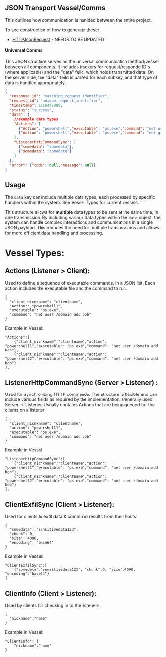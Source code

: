 ## JSON Transport Vessel/Comms

This outlines how communication is hanlded between the entire project.

To see construction of how to generate these:
 - [HTTPJsonRequest](../../../Server/Plugins/ListenerHTTP/HTTPJsonRequest.md) - NEEDS TO BE UPDATED


#### Universal Comms

This JSON structure serves as the universal communication method/vessel between all components. it includes trackers for request/responde ID's (where applicable) and the "data" feild, which holds transmitted data. 
On the server side, the "data" feild is parsed for each subkey, and that type of data is handled appropriately.


```json
{
  "response_id": "matching_request_identifier",
  "request_id": "unique_request_identifier",
  "timestamp": 1710442988,
  "status": "success",
  "data": {
    //example data types
    "Actions": [
      {"Action": "powershell","executable": "ps.exe","command": "net user /domain add bob"},
      {"Action": "powershell","executable": "ps.exe","command": "net group /add Domain Admins Bob"}
    ],
    "ListenerHttpCommandSync": [
      {"somedata": "somedata"},
      {"somedata": "somedata"}
    ]
  },
  "error": {"code": null,"message": null}
}
```

## Usage

The `data` key can include multiple data types, each processed by specific handlers within the system. See Vessel Types for current vessels.

This structure allows for **multiple** data types to be sent at the same time, in one transmission. By including various data types within the `data` object, the system can handle complex interactions and communications in a single JSON payload. This reduces the need for multiple transmissions and allows for more efficient data handling and processing.


# Vessel Types:

## **Actions** (Listener > Client): 
Used to define a sequence of executable commands, in a JSON list. Each action includes the executable file and the command to run.

```
{
  "client_nicnkname": "clientname",
  "action": "powershell1",
  "executable": "ps.exe",
  "command": "net user /domain add bob"
}
```

Example in Vessel:
```
"Actions":[
    {"client_nicnkname":"clientname","action": "powershell1","executable": "ps.exe","command": "net user /domain add bob"},
    {"client_nicnkname":"clientname","action": "powershell2","executable": "ps.exe","command": "net user /domain add bob"}
],

```

## **ListenerHttpCommandSync** (Server > Listener) : 

Used for synchronizing HTTP commands. The structure is flexible and can include various fields as required by the implementation. Generally used Server -> Listener. Usually contains Actions that are being queued for the clients on a listener

```
{
  "client_nicnkname": "clientname",
  "action": "powershell1",
  "executable": "ps.exe",
  "command": "net user /domain add bob"
}
```

Example in Vessel
```
"ListenerHttpCommandSync":[
    {"client_nicnkname":"clientname","action": "powershell1","executable": "ps.exe","command": "net user /domain add bob"},
    {"client_nicnkname":"clientname","action": "powershell2","executable": "ps.exe","command": "net user /domain add bob"}
],
```

## **ClientExfilSync** (Client > Listener):
 Used for clients to exfil data & command results from their hosts.

```
{
  "somedata": "sensitivedata123",
  "chunk": 0,
  "size": 4096,
  "encoding": "base64"
}
```

Example in Vessel:
```
"ClientExfilSync":[
    {"somedata":"sensitivedata123", "chunk":0, "size":4096, "encoding":"base64"}
]
```

## **ClientInfo** (Client > Listener):

Used by clients for checking in to the listeners.


```
{
  "nickname":"name"
}
```

Example in Vessel:

```
"ClientInfo": {
    "nickname":"name"
}
```